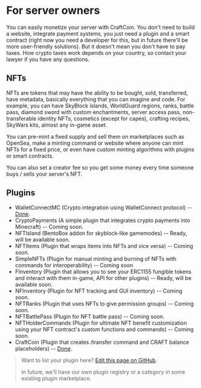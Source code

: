 # For server owners

You can easily monetize your server with CraftCoin. You don't need to build
a website, integrate payment systems, you just need a plugin and a smart
contract (right now you need a developer for this, but in future there'll
be more user-friendly solutions). But it doesn't mean you don't have to pay
taxes. How crypto taxes work depends on your country, so contact your
lawyer if you have any questions. 

## NFTs

NFTs are tokens that may have the ability to be bought, sold, transferred,
have metadata, basically everything that you can imagine and code. For
example, you can have SkyBlock islands, WorldGuard regions, ranks, battle
pass, diamond sword with custom enchantments, server access pass,
non-transferable identity NFTs, cosmetics (except for capes), crafting
recipes, SkyWars kits, almost any in-game asset.

You can pre-mint a fixed supply and sell them on marketplaces such as
OpenSea, make a minting command or website where anyone can mint NFTs
for a fixed price, or even have custom minting algorithms with plugins or
smart contracts.

You can also set a creator fee so you get some money every time someone
buys / sells your server's NFT.

## Plugins

- WalletConnectMC (Crypto integration using WalletConnect protocol) --
  [Done](https://github.com/CraftToken/WalletConnectMC).
- CryptoPayments (A simple plugin that integrates crypto payments into
  Minecraft) -- Coming soon.
- NFTIsland (BentoBox addon for skyblock-like gamemodes) -- Ready, will be
  available soon.
- NFTItems (Plugin that wraps items into NFTs and vice versa) -- Coming
  soon.
- SimpleNFTs (Plugin for manual minting and burning of NFTs with commands
  for interoperability) -- Coming soon
- FInventory (Plugin that allows you to see your ERC1155 fungible tokens and
  interact with them in-game, API for other plugins) -- Ready, will be
  available soon.
- NFInventory (Plugin for NFT tracking and GUI inventory) -- Coming soon.
- NFTRanks (Plugin that uses NFTs to give permission groups) -- Coming soon.
- NFTBattlePass (Plugin for NFT battle pass) -- Coming soon.
- NFTHolderCommands (Plugin for ultimate NFT benefit customization using
  your NFT contract's custom functions and commands) -- Coming soon.
- CraftCoin (Plugin that creates /transfer command and CRAFT balance
placeholders) -- [Done](https://github.com/CraftToken/CraftCoinPlugin).

> Want to list your plugin here?
> [Edit this page on GitHub](https://github.com/CraftToken/Litepaper/edit/main/src/for-server-owners.md).
> 
> In future, we'll have our own plugin registry or a category in some
> existing plugin marketplace.


